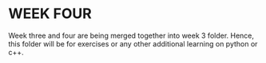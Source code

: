 # WEEK FOUR

Week three and four are being merged together into week 3 folder. Hence, this folder will be for exercises or any other additional learning on python or c++.